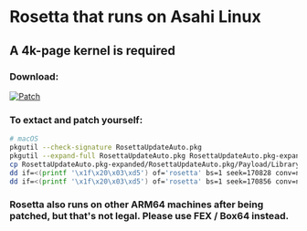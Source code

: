 # Rosetta that runs on Asahi Linux
## A 4k-page kernel is required

### Download:
[![Patch](https://github.com/JustinSUF/rosetta-linux-asahi/actions/workflows/patch.yml/badge.svg)](https://github.com/JustinSUF/rosetta-linux-asahi/actions/workflows/patch.yml)

### To extact and patch yourself:
``` bash
# macOS
pkgutil --check-signature RosettaUpdateAuto.pkg
pkgutil --expand-full RosettaUpdateAuto.pkg RosettaUpdateAuto.pkg-expanded
cp RosettaUpdateAuto.pkg-expanded/RosettaUpdateAuto.pkg/Payload/Library/Apple/usr/libexec/oah/RosettaLinux/rosetta ./rosetta
dd if=<(printf '\x1f\x20\x03\xd5') of='rosetta' bs=1 seek=170828 conv=notrunc
dd if=<(printf '\x1f\x20\x03\xd5') of='rosetta' bs=1 seek=170856 conv=notrunc
```

### Rosetta also runs on other ARM64 machines after being patched, but that's not legal. Please use FEX / Box64 instead.
